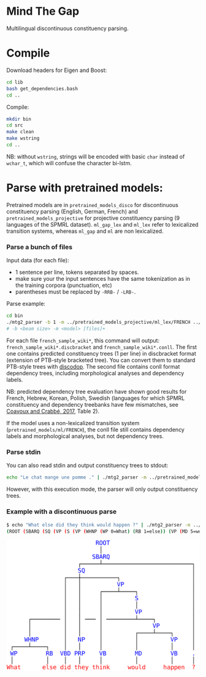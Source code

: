 
# Mind The Gap

Multilingual discontinuous constituency parsing.

# Compile


Download headers for Eigen and Boost:

```bash
cd lib
bash get_dependencies.bash
cd ..
```

Compile:

```bash
mkdir bin
cd src
make clean
make wstring
cd ..
```

NB: without `wstring`, strings will be encoded with basic `char` instead
of `wchar_t`, which will confuse the character bi-lstm.


# Parse with pretrained models:

Pretrained models are in `pretrained_models_disco` for discontinuous constituency parsing
(English, German, French) and `pretrained_models_projective` for projective
constituency parsing (9 languages of the SPMRL dataset).
`ml_gap_lex` and `ml_lex` refer to lexicalized transition systems,
whereas `ml_gap` and `ml` are non lexicalized.


### Parse a bunch of files



Input data (for each file):

- 1 sentence per line, tokens separated by spaces.
- make sure your the input sentences have the same tokenization as in the training corpora (punctuation, etc)
- parentheses must be replaced by `-RRB-` / `-LRB-`.


Parse example:

```bash
cd bin
./mtg2_parser -b 1 -m ../pretrained_models_projective/ml_lex/FRENCH ../data/french/french_sample_wiki*
# -b <beam size> -m <model> [files]+
```

For each file `french_sample_wiki*`, this command will output:
`french_sample_wiki*.discbracket` and `french_sample_wiki*.conll`.
The first one contains predicted constituency trees (1 per line) in discbracket
format (extension of PTB-style bracketed tree).
You can convert them to standard PTB-style trees with [discodop](https://github.com/andreasvc/disco-dop/).
The second file contains conll format dependency trees, including
morphological analyses and dependency labels.

NB: predicted dependency tree evaluation have shown good results 
for French, Hebrew, Korean, Polish, Swedish (languages for which
SPMRL constituency and dependency treebanks have few mismatches, see
[Coavoux and Crabbé, 2017](https://hal.archives-ouvertes.fr/hal-01522313/document), Table 2).

If the model uses a non-lexicalized transition system (`pretrained_models/ml/FRENCH`),
the conll file still contains dependency labels and morphological
analyses, but not dependency trees.

### Parse stdin

You can also read stdin and output constituency trees to stdout:

```bash
echo "Le chat mange une pomme ." | ./mtg2_parser -m ../pretrained_models_projective/ml/FRENCH -b 1
```

However, with this execution mode, the parser will only output constituency trees.

### Example with a discontinuous parse

```bash
$ echo "What else did they think would happen ?" | ./mtg2_parser -m ../pretrained_models_disco/ml_gap/dptb/ -b 1
(ROOT (SBARQ (SQ (VP (S (VP (WHNP (WP 0=What) (RB 1=else)) (VP (MD 5=would) (VP (VB 6=happen))))) (VB 4=think)) (VBD 2=did) (NP (PRP 3=they))) (. 7=?)))
```

![](./english.png)






